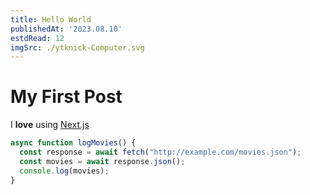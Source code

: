 ```yaml
---
title: Hello World
publishedAt: '2023.08.10'
estdRead: 12
imgSrc: ./ytknick-Computer.svg
---
```


# My First Post

I **love** using [Next.js](https://nextjs.org/)

```typescript
async function logMovies() {
  const response = await fetch("http://example.com/movies.json");
  const movies = await response.json();
  console.log(movies);
}
```
